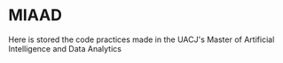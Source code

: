 # MIAAD
Here is stored the code practices made in the UACJ's Master of Artificial Intelligence and Data Analytics
